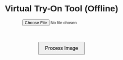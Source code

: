 <!DOCTYPE html>
<html lang="en">
<head>
  <meta charset="UTF-8">
  <meta name="viewport" content="width=device-width, initial-scale=1.0">
  <title>Virtual Try-On Tool (Offline)</title>
  <style>
    body { font-family: Arial, sans-serif; text-align: center; }
    #image-preview { max-width: 100%; max-height: 400px; }
    button { padding: 10px 20px; font-size: 16px; margin-top: 20px; }
  </style>
  <!-- TensorFlow.js Library -->
  <script src="https://cdn.jsdelivr.net/npm/@tensorflow/tfjs"></script>
  <script src="https://cdn.jsdelivr.net/npm/@tensorflow-models/body-pix"></script>
</head>
<body>
  <h1>Virtual Try-On Tool (Offline)</h1>
  <input type="file" id="image-upload" accept="image/*">
  <br><br>
  <img id="image-preview" src="" alt="Preview" style="display:none;">
  <br>
  <button id="process-image">Process Image</button>

  <script>
    // Display image preview
    document.getElementById('image-upload').addEventListener('change', function(event) {
      const reader = new FileReader();
      reader.onload = function() {
        const imagePreview = document.getElementById('image-preview');
        imagePreview.src = reader.result;
        imagePreview.style.display = 'block';
      };
      reader.readAsDataURL(event.target.files[0]);
    });

    // Image processing with TensorFlow.js using BodyPix model
    document.getElementById('process-image').addEventListener('click', async function() {
      const imageElement = document.getElementById('image-preview');
      if (imageElement.src) {
        const net = await bodyPix.load();

        const img = document.createElement('img');
        img.src = imageElement.src;

        img.onload = async function() {
          const segmentation = await net.segmentPersonParts(img);

          const canvas = document.createElement('canvas');
          const ctx = canvas.getContext('2d');
          canvas.width = img.width;
          canvas.height = img.height;
          ctx.drawImage(img, 0, 0);

          segmentation.allPoses.forEach(pose => {
            pose.keypoints.forEach(keypoint => {
              if (keypoint.part === 'left_shoulder' || keypoint.part === 'right_shoulder') {
                ctx.clearRect(0, 0, img.width, img.height); // Clear area as example
              }
            });
          });

          const outputImage = canvas.toDataURL();
          imageElement.src = outputImage;
        };
      }
    });
  </script>
</body>
</html>
